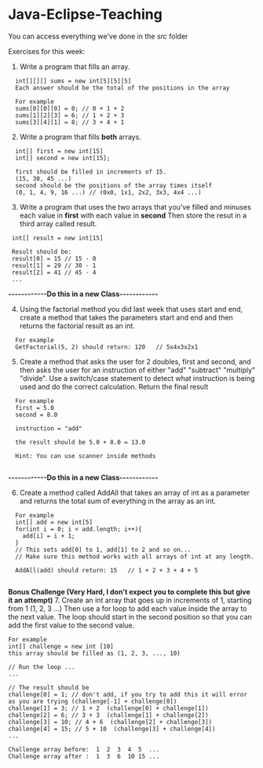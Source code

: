 ﻿# Java-Eclipse-Teaching

You can access everything we've done in the *src* folder

Exercises for this week:

1. Write a program that fills an array.
```
  int[][][] sums = new int[5][5][5]
  Each answer should be the total of the positions in the array
  
  For example
  sums[0][0][0] = 0; // 0 + 1 + 2
  sums[1][2][3] = 6; // 1 + 2 + 3
  sums[3][4][1] = 8; // 3 + 4 + 1
```
2. Write a program that fills **both** arrays.
```
  int[] first = new int[15]
  int[] second = new int[15];
  
  first should be filled in increments of 15.
  (15, 30, 45 ...)
  second should be the positions of the array times itself
  (0, 1, 4, 9, 16 ...) // (0x0, 1x1, 2x2, 3x3, 4x4 ...)
```
3. Write a program that uses the two arrays that you've filled and 
minuses each value in **first** with each value in **second**
Then store the resut in a third array called result.
```
 int[] result = new int[15]
 
 Result should be:
 result[0] = 15 // 15 - 0
 result[1] = 29 // 30 - 1
 result[2] = 41 // 45 - 4
 ...
```

**------------Do this in a new Class------------**

4. Using the factorial method you did last week that uses start and end,
create a method that takes the parameters start and end and then returns
the factorial result as an int.
```
  For example
  GetFactorial(5, 2) should return: 120   // 5x4x3x2x1
```

5. Create a method that asks the user for 2 doubles, first and second,
and then asks the user for an instruction of either "add" "subtract" "multiply" "divide".
Use a switch/case statement to detect what instruction is being used and do the
correct calculation.
Return the final result
```
  For example
  first = 5.0
  second = 8.0
  
  instruction = "add"
  
  the result should be 5.0 + 8.0 = 13.0
  
  Hint: You can use scanner inside methods
  
```

**------------Do this in a new Class------------**

6. Create a method called AddAll that takes an array of int as a parameter and returns
the total sum of everything in the array as an int.
```
  For example
  int[] add = new int[5]
  for(int i = 0; i < add.length; i++){
    add[i] = i + 1;
  }
  // This sets add[0] to 1, add[1] to 2 and so on...
  // Make sure this method works with all arrays of int at any length.
  
  AddAll(add) should return: 15   // 1 + 2 + 3 + 4 + 5
  
```
**Bonus Challenge (Very Hard, I don't expect you to complete this but give it an attempt)**
7. Create an int array that goes up in increments of 1, starting from 1 (1, 2, 3 ...)
Then use a for loop to add each value inside the array to the next value.
The loop should start in the second position so that you can add the first value to the second value.
```
For example
int[] challenge = new int [10]
this array should be filled as (1, 2, 3, ..., 10)

// Run the loop ...
...

// The result should be
challenge[0] = 1; // don't add, if you try to add this it will error as you are trying (challenge[-1] + challenge[0])
challenge[1] = 3; // 1 + 2  (challenge[0] + challenge[1])
challenge[2] = 6; // 3 + 3  (challenge[1] + challenge[2])
challenge[3] = 10; // 4 + 6  (challenge[2] + challenge[3])
challenge[4] = 15; // 5 + 10  (challenge[3] + challenge[4])
...

Challenge array before:  1  2  3  4  5  ...
Challenge array after :  1  3  6  10 15 ...

```
